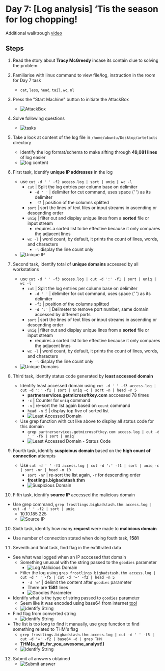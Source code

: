 # Day 7: [Log analysis] ‘Tis the season for log chopping!
Additional walktrough [video](https://www.youtube.com/watch?v=cG8UH8xwmaY)


## Steps

1. Read the story about **Tracy McGreedy** incase its contain clue to solving the problem

2. Familiarise with linux command to view file/log, instruction in the room for Day 7 task
   * ```cat```, ```less```, ```head```, ```tail```, ```wc```, ```nl``` 

3. Press the "Start Machine" button to initiate the AttackBox
    * ![AttackBox](Pictures/1.png)

4. Solve following questions
    * ![tasks](Pictures/2.png)

5. Take a look at content of the log file in  ```/home/ubuntu/Desktop/artefacts``` directory
    * Identify the log format/schema to make sifting through  **49,081 lines** of log easier
    * ![log content](Pictures/3.png)

6. First task, identify **unique IP addresses** in the log
    * use ```cut -d ' ' -f2 access.log | sort | uniq | wc -l```
      * ```cut``` | Split the log entries per column base on delimiter
        * ```-d ' '``` | delimiter for cut command, uses space (' ') as its delimiter
        * ```-f2``` | position of the columns splitted
      * ```sort``` | sort the lines of text files or input streams in ascending or descending order
      * ```uniq``` | filter out and display unique lines from a **sorted** file or input stream
         *  requires a sorted list to be effective because it only compares the adjacent lines
      * ```wc -l``` | word count, by default, it prints the count of lines, words, and characters
        * ```-l``` display the line count only
    * ![Unique IP](Pictures/4.png)

7. Second task, identify total of **unique domains** accessed by all workstations
   * use ```cut -d ' ' -f3 access.log | cut -d ':' -f1 | sort | uniq | wc -l```
      * ```cut``` | Split the log entries per column base on delimiter
        * ```-d ' '``` | delimiter for cut command, uses space (' ') as its delimiter
        * ```-f3``` | position of the columns splitted
        * ```-d ':'``` | Delimeter to remove port number, same domain accessed by different ports
      * ```sort``` | sort the lines of text files or input streams in ascending or descending order
      * ```uniq``` | filter out and display unique lines from a **sorted** file or input stream
         *  requires a sorted list to be effective because it only compares the adjacent lines
      * ```wc -l``` | word count, by default, it prints the count of lines, words, and characters
        * ```-l``` display the line count only
    * ![Unique Domains](Pictures/5.png)

8. Third task, identify status code generated by **least accessed domain**
   * Identify least accessed domain using ```cut -d ' ' -f3 access.log | cut -d ':' -f1 | sort | uniq -c | sort -n | head -n 5```
     * **partnerservices.getmicrosoftkey.com** acccessed 78 times
     * ```-c``` | Counter for ```uniq``` command
     * ```-n``` | re-sort the list again based on ```count``` command
     * ```head -n 5``` | display top five of sorted list
     * ![Least Accessed Domain](Pictures/6.png)
   * Use grep function with cut like above to display all status code for this domain
     * ```grep partnerservices.getmicrosoftkey.com access.log | cut -d ' ' -f6 | sort | uniq```
     * ![Least Accessed Domain - Status Code](Pictures/7.png)

9. Fourth task, identify **suspicious domain** based on the **high count of connection** attempts
   * Use ```cut -d ' ' -f3 access.log | cut -d ':' -f1 | sort | uniq -c | sort -nr | head -n 10```
     * ```sort -nr``` | re-sort the list again, ```-r``` for descending order
     * **frostlings.bigbadstash.thm**
     * ![Suspicious Domain](Pictures/8.png)

10. Fifth task, identify **source IP** accessed the malicious domain
   * Use grep command, ```grep frostlings.bigbadstash.thm access.log | cut -d ' ' -f2 | sort | uniq```
     * 10.10.185.225
     * ![Source IP](Pictures/9.png)

10. Sixth task, identify how many **request** were made to **malicious domain**
   * Use number of connection stated when doing fouth task, **1581**

11. Seventh and final task, find flag in the exfiltrated data
   * See what was logged when an IP acccesed that domain
     * Something unusual with the string passed to the ```goodies``` parameter
       * ![Log Malicious Domain](Pictures/10.png)
     * Filter the log using ```grep frostlings.bigbadstash.thm access.log | cut -d ' ' -f5 | cut -d '=' -f2 | head -n 5```
       * ```-d '='``` | delimit the content after ```goodies``` parameter
       * There are **1581** lines
       * ![Goodies Parameter](Pictures/11.png)
   * Identify what is the type of string passed to ```goodies``` parameter  
     * Seem like it was encoded using base64 from internet [tool](https://dencode.com/)
     * ![identify String](Pictures/12.png)
   * Find flag from converted string
     * ![identify String](Pictures/13.png)
   * The list is too long to find it manually, use grep function to find something related to THM's flag
     * ```grep frostlings.bigbadstash.thm access.log | cut -d ' ' -f5 | cut -d '=' -f2 | base64 -d | grep THM```
     * **THM{a_gift_for_you_awesome_analyst!}**
     * ![identify String](Pictures/14.png)

12.  Submit all answers obtained 
     * ![Submit answer](Pictures/15.png)